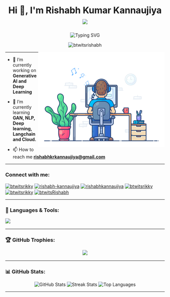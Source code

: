 <h1 align="center">Hi 👋, I'm Rishabh Kumar Kannaujiya <img src="https://media.giphy.com/media/mGcNjsfWAjY5AEZNw6/giphy.gif" width="50"></h1>

<p align="center">
  <img src="https://readme-typing-svg.demolab.com?font=Fira+Code&weight=500&pause=1000&color=00F7FF&center=true&width=435&lines=AI+Practitioner+%7C+ML+%26+DL+Explorer;Let's+build+the+future+together+%F0%9F%A4%96" alt="Typing SVG" />
</p>

<p align="center">
  <img src="https://komarev.com/ghpvc/?username=btwitsrishabh&label=Profile%20views&color=0e75b6&style=flat" alt="btwitsrishabh" />
</p>

<img align="right" alt="Coding" width="400" src="https://raw.githubusercontent.com/SupianIDz/SupianIDz/main/coding.gif">

---

- 🔭 I’m currently working on **Generative AI and Deep Learning**

- 🌱 I’m currently learning **GAN, NLP, Deep learning, Langchain and Cloud.**

- 📫 How to reach me **rishabhkrkannaujiya@gmail.com**

---

<h3 align="left">Connect with me:</h3>
<p align="left">
<a href="https://twitter.com/btwitsrikky" target="blank"><img align="center" src="https://raw.githubusercontent.com/rahuldkjain/github-profile-readme-generator/master/src/images/icons/Social/twitter.svg" alt="btwitsrikky" height="30" width="40" /></a>
<a href="https://www.linkedin.com/in/rishabh-kannaujiya-712178207/" target="blank"><img align="center" src="https://raw.githubusercontent.com/rahuldkjain/github-profile-readme-generator/master/src/images/icons/Social/linked-in-alt.svg" alt="rishabh-kannaujiya" height="30" width="40" /></a>
<a href="https://kaggle.com/rishabhkannaujiya" target="blank"><img align="center" src="https://raw.githubusercontent.com/rahuldkjain/github-profile-readme-generator/master/src/images/icons/Social/kaggle.svg" alt="rishabhkannaujiya" height="30" width="40" /></a>
<a href="https://instagram.com/btwitsrikky" target="blank"><img align="center" src="https://raw.githubusercontent.com/rahuldkjain/github-profile-readme-generator/master/src/images/icons/Social/instagram.svg" alt="btwitsrikky" height="30" width="40" /></a>
<a href="https://www.leetcode.com/btwitsrikky" target="blank"><img align="center" src="https://raw.githubusercontent.com/rahuldkjain/github-profile-readme-generator/master/src/images/icons/Social/leet-code.svg" alt="btwitsrikky" height="30" width="40" /></a>
<a href="https://huggingface.co/btwitsRishabh" target="blank"><img align="center" src="https://huggingface.co/datasets/huggingface/brand-assets/resolve/main/hf-logo.png" alt="btwitsRishabh" height="40" width="40" /></a>
</p>

---

### 🧰 Languages & Tools:

<p align="">
  <img src="https://skillicons.dev/icons?i=python,tensorflow,flask,gcp,figma,vscode" />
</p>

---

### 🏆 GitHub Trophies:

<p align="center">
  <img src="https://github-profile-trophy.vercel.app/?username=btwitsrishabh&theme=algolia&no-frame=true&no-bg=true&margin-w=4" />
</p>

---

### 📊 GitHub Stats:

<p align="center">
  <img src="https://github-readme-stats.vercel.app/api?username=btwitsrishabh&show_icons=true&theme=radical" alt="GitHub Stats" />
  <img src="https://github-readme-streak-stats.herokuapp.com/?user=btwitsrishabh&theme=radical" alt="Streak Stats" />
  <img src="https://github-readme-stats.vercel.app/api/top-langs/?username=btwitsrishabh&layout=compact&theme=radical" alt="Top Languages" />
</p>

---
